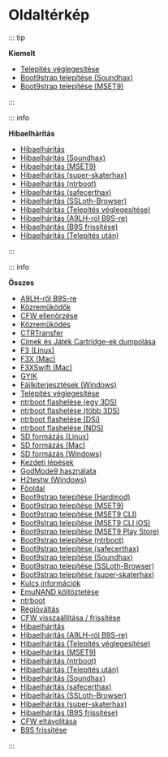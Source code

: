 # Oldaltérkép

::: tip

**Kiemelt**

- [Telepítés véglegesítése](finalizing-setup)
- [Boot9strap telepítése (Soundhax)](installing-boot9strap-\(soundhax\))
- [Boot9strap telepítése (MSET9)](installing-boot9strap-\(mset9\))

:::

::: info

**Hibaelhárítás**

- [Hibaelhárítás](troubleshooting)
- [Hibaelhárítás (Soundhax)](troubleshooting-soundhax)
- [Hibaelhárítás (MSET9)](troubleshooting-mset9)
- [Hibaelhárítás (super-skaterhax)](troubleshooting-super-skaterhax)
- [Hibaelhárítás (ntrboot)](troubleshooting-ntrboot)
- [Hibaelhárítás (safecerthax)](troubleshooting-safecerthax)
- [Hibaelhárítás (SSLoth-Browser)](troubleshooting-ssloth-browser)
- [Hibaelhárítás (Telepítés véglegesítése)](troubleshooting-finalizing-setup)
- [Hibaelhárítás (A9LH-ról B9S-re)](troubleshooting-a9lh-to-b9s)
- [Hibaelhárítás (B9S frissítése)](troubleshooting-updating-b9s)
- [Hibaelhárítás (Telepítés után)](troubleshooting-post-install)

:::

::: info

**Összes**

- [A9LH-ről B9S-re](a9lh-to-b9s)
- [Közreműködők](credits)
- [CFW ellenőrzése](checking-for-cfw)
- [Közreműködés](contribute)
- [CTRTransfer](ctrtransfer)
- [Címek és Játék Cartridge-ek dumpolása](dumping-titles-and-game-cartridges)
- [F3 (Linux)](f3-\(linux\))
- [F3X (Mac)](f3x-\(mac\))
- [F3XSwift (Mac)](f3xswift-\(mac\))
- [GYIK](faq)
- [Fájlkiterjesztések (Windows)](file-extensions-\(windows\))
- [Telepítés véglegesítése](finalizing-setup)
- [ntrboot flashelése (egy 3DS)](flashing-ntrboot-\(3ds-single-system\))
- [ntrboot flashelése (több 3DS)](flashing-ntrboot-\(3ds-multi-system\))
- [ntrboot flashelése (DSi)](flashing-ntrboot-\(dsi\))
- [ntrboot flashelése (NDS)](flashing-ntrboot-\(nds\))
- [SD formázás (Linux)](formatting-sd-\(linux\))
- [SD formázás (Mac)](formatting-sd-\(mac\))
- [SD formázás (Windows)](formatting-sd-\(windows\))
- [Kezdeti lépések](get-started)
- [GodMode9 használata](godmode9-usage)
- [H2testw (Windows)](h2testw-\(windows\))
- [Főoldal](/)
- [Boot9strap telepítése (Hardmod)](installing-boot9strap-\(hardmod\))
- [Boot9strap telepítése (MSET9)](installing-boot9strap-\(mset9\))
- [Boot9strap telepítése (MSET9 CLI)](installing-boot9strap-\(mset9-cli\))
- [Boot9strap telepítése (MSET9 CLI iOS)](installing-boot9strap-\(mset9-cli-ios\))
- [Boot9strap telepítése (MSET9 Play Store)](installing-boot9strap-\(mset9-play-store\))
- [Boot9strap telepítése (ntrboot)](installing-boot9strap-\(ntrboot\))
- [Boot9strap telepítése (safecerthax)](installing-boot9strap-\(safecerthax\))
- [Boot9strap telepítése (Soundhax)](installing-boot9strap-\(soundhax\))
- [Boot9strap telepítése (SSLoth-Browser)](installing-boot9strap-\(ssloth-browser\))
- [Boot9strap telepítése (super-skaterhax)](installing-boot9strap-\(super-skaterhax\))
- [Kulcs információk](key-information)
- [EmuNAND költöztetése](move-emunand)
- [ntrboot](ntrboot)
- [Régióváltás](region-changing)
- [CFW visszaállítása / frissítése](restoring-updating-cfw)
- [Hibaelhárítás](troubleshooting)
- [Hibaelhárítás (A9LH-ról B9S-re)](troubleshooting-a9lh-to-b9s)
- [Hibaelhárítás (Telepítés véglegesítése)](troubleshooting-finalizing-setup)
- [Hibaelhárítás (MSET9)](troubleshooting-mset9)
- [Hibaelhárítás (ntrboot)](troubleshooting-ntrboot)
- [Hibaelhárítás (Telepítés után)](troubleshooting-post-install)
- [Hibaelhárítás (Soundhax)](troubleshooting-soundhax)
- [Hibaelhárítás (safecerthax)](troubleshooting-safecerthax)
- [Hibaelhárítás (SSLoth-Browser)](troubleshooting-ssloth-browser)
- [Hibaelhárítás (super-skaterhax)](troubleshooting-super-skaterhax)
- [Hibaelhárítás (B9S frissítése)](troubleshooting-updating-b9s)
- [CFW eltávolítása](uninstall-cfw)
- [B9S frissítése](updating-b9s)

:::
